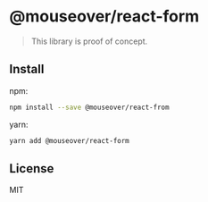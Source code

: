 # @mouseover/react-form

> This library is proof of concept. 


## Install

npm:

```sh
npm install --save @mouseover/react-from
```

yarn:

```sh
yarn add @mouseover/react-form
```

## License

MIT